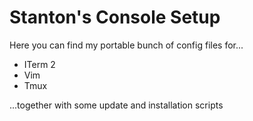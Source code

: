 # Stanton's Console Setup

Here you can find my portable bunch of config files
for...

* ITerm 2
* Vim
* Tmux

...together with some update and installation scripts

